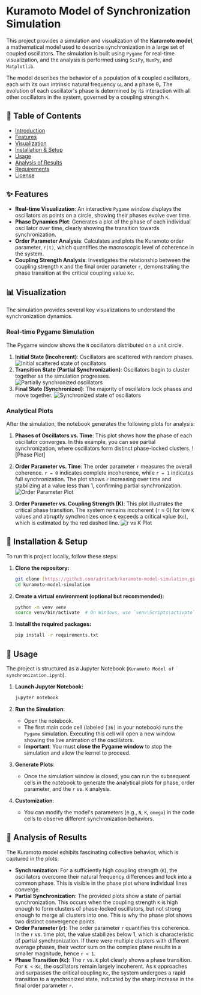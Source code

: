 # Kuramoto Model of Synchronization Simulation

This project provides a simulation and visualization of the **Kuramoto model**, a mathematical model used to describe synchronization in a large set of coupled oscillators. The simulation is built using `Pygame` for real-time visualization, and the analysis is performed using `SciPy`, `NumPy`, and `Matplotlib`.

The model describes the behavior of a population of `N` coupled oscillators, each with its own intrinsic natural frequency ωᵢ and a phase θᵢ. The evolution of each oscillator's phase is determined by its interaction with all other oscillators in the system, governed by a coupling strength `K`.


## 📜 Table of Contents
* [Introduction](#-introduction)
* [Features](#-features)
* [Visualization](#-visualization)
* [Installation & Setup](#-installation--setup)
* [Usage](#-usage)
* [Analysis of Results](#-analysis-of-results)
* [Requirements](#-requirements)
* [License](#-license)

## ✨ Features
- **Real-time Visualization**: An interactive `Pygame` window displays the oscillators as points on a circle, showing their phases evolve over time.
- **Phase Dynamics Plot**: Generates a plot of the phase of each individual oscillator over time, clearly showing the transition towards synchronization.
- **Order Parameter Analysis**: Calculates and plots the Kuramoto order parameter, `r(t)`, which quantifies the macroscopic level of coherence in the system.
- **Coupling Strength Analysis**: Investigates the relationship between the coupling strength `K` and the final order parameter `r`, demonstrating the phase transition at the critical coupling value `Kc`.

## 📊 Visualization

The simulation provides several key visualizations to understand the synchronization dynamics.

### Real-time Pygame Simulation

The Pygame window shows the `N` oscillators distributed on a unit circle.
1.  **Initial State (Incoherent)**: Oscillators are scattered with random phases.
    ![Initial scattered state of oscillators](1.png)
2.  **Transition State (Partial Synchronization)**: Oscillators begin to cluster together as the simulation progresses.
    ![Partially synchronized oscillators](2.png)
3.  **Final State (Synchronized)**: The majority of oscillators lock phases and move together.
    ![Synchronized state of oscillators](3.png)

### Analytical Plots

After the simulation, the notebook generates the following plots for analysis:

1.  **Phases of Oscillators vs. Time**: This plot shows how the phase of each oscillator converges. In this example, you can see partial synchronization, where oscillators form distinct phase-locked clusters.
    ![Phase Plot]

2.  **Order Parameter vs. Time**: The order parameter `r` measures the overall coherence. `r = 0` indicates complete incoherence, while `r = 1` indicates full synchronization. The plot shows `r` increasing over time and stabilizing at a value less than 1, confirming partial synchronization.
    ![Order Parameter Plot](https://i.imgur.com/81y5160.png)

3.  **Order Parameter vs. Coupling Strength (K)**: This plot illustrates the critical phase transition. The system remains incoherent (`r` ≈ 0) for low `K` values and abruptly synchronizes once `K` exceeds a critical value (`Kc`), which is estimated by the red dashed line.
    ![r vs K Plot](https://i.imgur.com/81i0V6Q.png)

## 🔧 Installation & Setup

To run this project locally, follow these steps:

1.  **Clone the repository:**
    ```bash
    git clone [https://github.com/adritacb/kuramoto-model-simulation.git](https://github.com/adritacb/kuramoto-model-simulation.git)
    cd kuramoto-model-simulation
    ```

2.  **Create a virtual environment (optional but recommended):**
    ```bash
    python -m venv venv
    source venv/bin/activate  # On Windows, use `venv\Scripts\activate`
    ```

3.  **Install the required packages:**
    ```bash
    pip install -r requirements.txt
    ```

## 🚀 Usage

The project is structured as a Jupyter Notebook (`Kuramoto Model of synchronization.ipynb`).

1.  **Launch Jupyter Notebook:**
    ```bash
    jupyter notebook
    ```

2.  **Run the Simulation**:
    - Open the notebook.
    - The first main code cell (labeled `[36]` in your notebook) runs the `Pygame` simulation. Executing this cell will open a new window showing the live animation of the oscillators.
    - **Important**: You must **close the Pygame window** to stop the simulation and allow the kernel to proceed.

3.  **Generate Plots**:
    - Once the simulation window is closed, you can run the subsequent cells in the notebook to generate the analytical plots for phase, order parameter, and the `r` vs. `K` analysis.

4.  **Customization**:
    - You can modify the model's parameters (e.g., `N`, `K`, `omega`) in the code cells to observe different synchronization behaviors.

## 🔬 Analysis of Results

The Kuramoto model exhibits fascinating collective behavior, which is captured in the plots:

- **Synchronization**: For a sufficiently high coupling strength (`K`), the oscillators overcome their natural frequency differences and lock into a common phase. This is visible in the phase plot where individual lines converge.
- **Partial Synchronization**: The provided plots show a state of partial synchronization. This occurs when the coupling strength `K` is high enough to form clusters of phase-locked oscillators, but not strong enough to merge all clusters into one. This is why the phase plot shows two distinct convergence points.
- **Order Parameter (`r`)**: The order parameter `r` quantifies this coherence. In the `r` vs. time plot, the value stabilizes below 1, which is characteristic of partial synchronization. If there were multiple clusters with different average phases, their vector sum on the complex plane results in a smaller magnitude, hence `r < 1`.
- **Phase Transition (`Kc`)**: The `r` vs. `K` plot clearly shows a phase transition. For `K < Kc`, the oscillators remain largely incoherent. As `K` approaches and surpasses the critical coupling `Kc`, the system undergoes a rapid transition to a synchronized state, indicated by the sharp increase in the final order parameter `r`.


